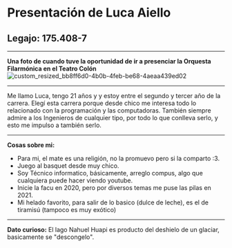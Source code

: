 # **Presentación de Luca Aiello**
## Legajo: 175.408-7
___
**Una foto de cuando tuve la oportunidad de ir a presenciar la Orquesta Filarmónica en el Teatro Colón**
![custom_resized_bb8ff6d0-4b0b-4feb-be68-4aeaa439ed02](https://user-images.githubusercontent.com/129466268/231032471-50c86b64-5d83-4dff-9633-ed4826d833f3.jpg)

___
Me llamo Luca, tengo 21 años y y estoy entre el segundo y tercer año de la carrera. Elegí esta carrera porque desde chico me interesa todo lo relacionado con la programación y las computadoras. También siempre admire a los Ingenieros de cualquier tipo, por todo lo que conlleva serlo, y esto me impulso a también serlo.
___
**Cosas sobre mi:**
 - Para mi, el mate es una religión, no la promuevo pero si la comparto :3.
 - Juego al basquet desde muy chico.
 - Soy Técnico informatico, básicamente, arreglo compus, algo que cualquiera puede hacer viendo youtube.
 - Inicie la facu en 2020, pero por diversos temas me puse las pilas en 2021.
 - Mi helado favorito, para salir de lo basico (dulce de leche), es el de tiramisú (tampoco es muy exótico)
___
**Dato curioso:**
El lago Nahuel Huapi es producto del deshielo de un glaciar, basicamente se "descongelo".
